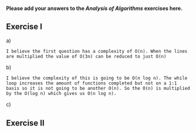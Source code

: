 #### Please add your answers to the ***Analysis of  Algorithms*** exercises here.

## Exercise I

a)
<!-- a = 0  complexity of O(1)
    while (a < n * n * n): complexity of O(3n)
      a = a + n * n     complexity of O(1)
      
      O(1) + (O(n) * O(1)) --> 

    I believe the first question has a complexity of O(n). When the lines are multiplied the value of O(3n) can be reduced to just O(n)

b)
<!-- sum = 0   complexity of O(1)
    for i in range(n): complexity of O(n)
      j = 1 Complexity O(1)
      while j < n: Complexity of O(log n)??
        j *= 2 complexity of O(1)
        sum += 1 complexity of O(1)
        
    O(1) + O(n) *(O(1) + (O(logn) * O(1) + O(1)))
        --> 
    I believe the complexity of this is going to be O(n log n). The while loop increases the amount of functions completed but not on a 1:1 basis so it is not going to be another O(n). So the O(n) is multiplied by the O(log n) which gives us O(n log n).

c)
<!-- def bunnyEars(bunnies):
      if bunnies == 0:
        return 0

      return 2 + bunnyEars(bunnies-1) -->

## Exercise II


